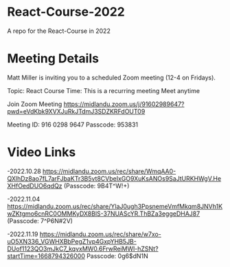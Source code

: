 # React-Course-2022
A repo for the React-Course in 2022




# Meeting Details
Matt Miller is inviting you to a scheduled Zoom meeting (12-4 on Fridays).

Topic: React Course
Time: This is a recurring meeting Meet anytime

Join Zoom Meeting
https://midlandu.zoom.us/j/91602989647?pwd=eVdKbk9XVXJuRkJTdmJ3SDZKRFdOUT09

Meeting ID: 916 0298 9647
Passcode: 953831
# Video Links
  -2022.10.28 https://midlandu.zoom.us/rec/share/WmqAA0-QXlhDz8ao7fL7arFJbaKTr3B5vt8CVbeIxGO9XuKsANOs9SaJtURKHWgV.HeXHfOedDUO6qdQz (Passcode: 9B4T^W!+)

  -2022.11.04 https://midlandu.zoom.us/rec/share/YlaJ0ugh3PpsnemeVmfMkqm8JNVh1KwZKtgmo6cnRC0OMMKyDX8BlS-37NUAScYR.ThBZa3eggeDHAJ87 (Passcode: 7^P6N#2V)
  
  -2022.11.19 https://midlandu.zoom.us/rec/share/w7xo-uO5XN336_VGWHXBbPegZ1vp4GxpYHB5JB-DUof1123QO3mJkC7_kqvxMW0.6FrwReiMWl-hZSNt?startTime=1668794326000
Passcode: 0g6$dN1N
